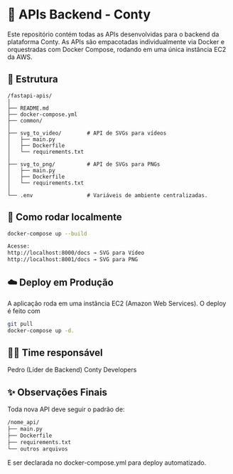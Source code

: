 # 🧠 APIs Backend - Conty

Este repositório contém todas as APIs desenvolvidas para o backend da plataforma Conty. As APIs são empacotadas individualmente via Docker e orquestradas com Docker Compose, rodando em uma única instância EC2 da AWS.

## 📁 Estrutura

```
/fastapi-apis/
│
├── README.md
├── docker-compose.yml 
├── common/           
│
├── svg_to_video/        # API de SVGs para vídeos
│   ├── main.py
│   ├── Dockerfile
│   └── requirements.txt
│
├── svg_to_png/          # API de SVGs para PNGs 
│   ├── main.py
│   ├── Dockerfile
│   └── requirements.txt
│
└── .env                 # Variáveis de ambiente centralizadas.
```


## 🚀 Como rodar localmente

```bash
docker-compose up --build

Acesse:
http://localhost:8000/docs → SVG para Vídeo
http://localhost:8001/docs → SVG para PNG
```

## ☁️ Deploy em Produção

A aplicação roda em uma instância EC2 (Amazon Web Services). O deploy é feito com 
```bash 
git pull 
docker-compose up -d.
```

## 👨‍💻 Time responsável
Pedro (Líder de Backend)
Conty Developers

## ✨ Observações Finais
Toda nova API deve seguir o padrão de:

```bash
/nome_api/
├── main.py
├── Dockerfile
├── requirements.txt
└── outros arquivos
```
E ser declarada no docker-compose.yml para deploy automatizado.


